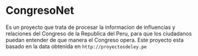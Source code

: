 # CongresoNet

Es un proyecto que trata de procesar la informacion de influencias y relaciones del Congreso de la Republica del Peru, para que los ciudadanos puedan entender de que manera el Congreso opera. Este proyecto esta basado en la data obtenida en `http://proyectosdeley.pe`
